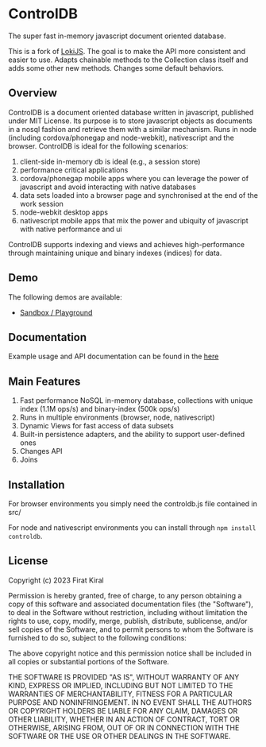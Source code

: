 # ControlDB

The super fast in-memory javascript document oriented database.

This is a fork of [LokiJS](https://github.com/techfort/LokiJS). The goal is to make the API more consistent and easier to use. Adapts chainable methods to the Collection class itself and adds some other new methods. Changes some default behaviors.

## Overview

ControlDB is a document oriented database written in javascript, published under MIT License.
Its purpose is to store javascript objects as documents in a nosql fashion and retrieve them with a similar mechanism.
Runs in node (including cordova/phonegap and node-webkit), nativescript and the browser.
ControlDB is ideal for the following scenarios: 

1. client-side in-memory db is ideal (e.g., a session store)
2. performance critical applications
3. cordova/phonegap mobile apps where you can leverage the power of javascript and avoid interacting with native databases
4. data sets loaded into a browser page and synchronised at the end of the work session
5. node-webkit desktop apps
6. nativescript mobile apps that mix the power and ubiquity of javascript with native performance and ui

ControlDB supports indexing and views and achieves high-performance through maintaining unique and binary indexes (indices) for data.

## Demo

The following demos are available:
- [Sandbox / Playground](https://rawgit.com/firatkiral/controldb/master/examples/sandbox/ControlDBSandbox.htm)

## Documentation

Example usage and API documentation can be found in the [here](https://firatkiral.github.io/controldb/)

## Main Features

1. Fast performance NoSQL in-memory database, collections with unique index (1.1M ops/s) and binary-index (500k ops/s)
2. Runs in multiple environments (browser, node, nativescript)
3. Dynamic Views for fast access of data subsets
4. Built-in persistence adapters, and the ability to support user-defined ones
5. Changes API
6. Joins


## Installation

For browser environments you simply need the controldb.js file contained in src/

For node and nativescript environments you can install through `npm install controldb`.


## License

Copyright (c) 2023 Firat Kiral

Permission is hereby granted, free of charge, to any person obtaining a copy of this software and associated documentation files (the "Software"), to deal in the Software without restriction, including without limitation the rights to use, copy, modify, merge, publish, distribute, sublicense, and/or sell copies of the Software, and to permit persons to whom the Software is furnished to do so, subject to the following conditions:

The above copyright notice and this permission notice shall be included in all copies or substantial portions of the Software.

THE SOFTWARE IS PROVIDED "AS IS", WITHOUT WARRANTY OF ANY KIND, EXPRESS OR IMPLIED, INCLUDING BUT NOT LIMITED TO THE WARRANTIES OF MERCHANTABILITY, FITNESS FOR A PARTICULAR PURPOSE AND NONINFRINGEMENT. IN NO EVENT SHALL THE AUTHORS OR COPYRIGHT HOLDERS BE LIABLE FOR ANY CLAIM, DAMAGES OR OTHER LIABILITY, WHETHER IN AN ACTION OF CONTRACT, TORT OR OTHERWISE, ARISING FROM, OUT OF OR IN CONNECTION WITH THE SOFTWARE OR THE USE OR OTHER DEALINGS IN THE SOFTWARE.

